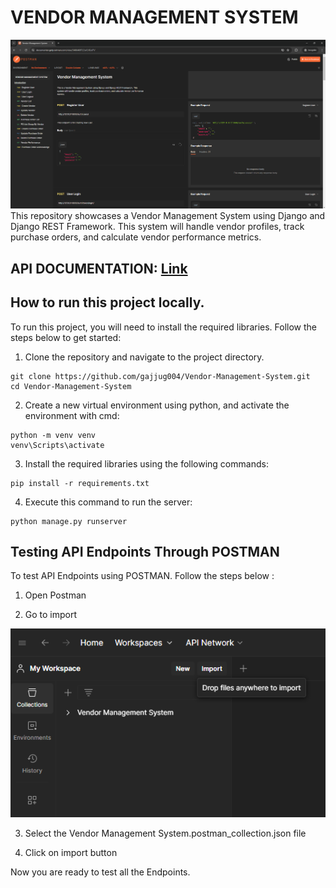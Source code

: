 # VENDOR MANAGEMENT SYSTEM

<div align="center">
  <img src="assets/screenshots/img1.png" alt="img1">
</div>
This repository showcases a Vendor Management System using Django and Django REST Framework. This
system will handle vendor profiles, track purchase orders, and calculate vendor performance
metrics.


## API DOCUMENTATION: [Link](https://documenter.getpostman.com/view/34664697/2sA3JGeiPV)

## How to run this project locally.
To run this project, you will need to install the required libraries. Follow the steps below to get started:

1. Clone the repository and navigate to the project directory.
```
git clone https://github.com/gajjug004/Vendor-Management-System.git
cd Vendor-Management-System
```
2. Create a new virtual environment using python, and activate the environment with cmd:
```
python -m venv venv
venv\Scripts\activate
```
3. Install the required libraries using the following commands:
```
pip install -r requirements.txt
```
4. Execute this command to run the server:
```
python manage.py runserver
```

## Testing API Endpoints Through POSTMAN
To test API Endpoints using POSTMAN. Follow the steps below :

1. Open Postman

2. Go to import 

<div align="center">
  <img src="assets/screenshots/img2.png" alt="img2">
</div>

3. Select the Vendor Management System.postman_collection.json file

4. Click on import button

Now you are ready to test all the Endpoints.